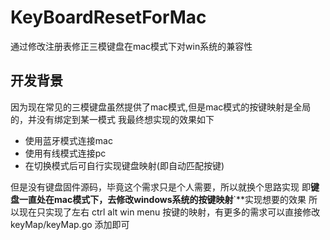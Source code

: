 # KeyBoardResetForMac
通过修改注册表修正三模键盘在mac模式下对win系统的兼容性

## 开发背景
因为现在常见的三模键盘虽然提供了mac模式,但是mac模式的按键映射是全局的，并没有绑定到某一模式
我最终想实现的效果如下

* 使用蓝牙模式连接mac
* 使用有线模式连接pc
* 在切换模式后可自行实现键盘映射(即自动匹配按键)

但是没有键盘固件源码，毕竟这个需求只是个人需要，所以就换个思路实现
即**键盘一直处在mac模式下，去修改windows系统的按键映射**`**实现想要的效果
所以现在只实现了左右 ctrl alt win menu 按键的映射，有更多的需求可以直接修改keyMap/keyMap.go 添加即可

